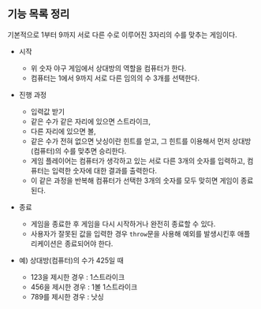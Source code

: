 ## 기능 목록 정리

기본적으로 1부터 9까지 서로 다른 수로 이루어진 3자리의 수를 맞추는 게임이다.

- 시작

  - 위 숫자 야구 게임에서 상대방의 역할을 컴퓨터가 한다.
  - 컴퓨터는 1에서 9까지 서로 다른 임의의 수 3개를 선택한다.

- 진행 과정

  - 입력값 받기
  - 같은 수가 같은 자리에 있으면 스트라이크,
  - 다른 자리에 있으면 볼,
  - 같은 수가 전혀 없으면 낫싱이란 힌트를 얻고, 그 힌트를 이용해서 먼저 상대방(컴퓨터)의 수를 맞추면 승리한다.
  - 게임 플레이어는 컴퓨터가 생각하고 있는 서로 다른 3개의 숫자를 입력하고, 컴퓨터는 입력한 숫자에 대한 결과를 출력한다.
  - 이 같은 과정을 반복해 컴퓨터가 선택한 3개의 숫자를 모두 맞히면 게임이 종료된다.

- 종료

  - 게임을 종료한 후 게임을 다시 시작하거나 완전히 종료할 수 있다.
  - 사용자가 잘못된 값을 입력한 경우 `throw`문을 사용해 예외를 발생시킨후 애플리케이션은 종료되어야 한다.

- 예) 상대방(컴퓨터)의 수가 425일 때
  - 123을 제시한 경우 : 1스트라이크
  - 456을 제시한 경우 : 1볼 1스트라이크
  - 789를 제시한 경우 : 낫싱
